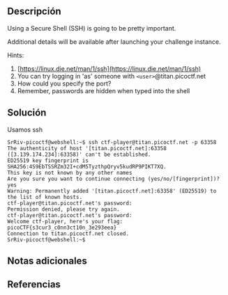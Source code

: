 ## Descripción
Using a Secure Shell (SSH) is going to be pretty important.

Additional details will be available after launching your challenge instance.

Hints:
1. [https://linux.die.net/man/1/ssh](https://linux.die.net/man/1/ssh)
2. You can try logging in 'as' someone with `<user>`@titan.picoctf.net
3. How could you specify the port?
4. Remember, passwords are hidden when typed into the shell

## Solución

Usamos ssh
```
SrRiv-picoctf@webshell:~$ ssh ctf-player@titan.picoctf.net -p 63358
The authenticity of host '[titan.picoctf.net]:63358 ([3.139.174.234]:63358)' can't be established.
ED25519 key fingerprint is SHA256:4S9EbTSSRZm32I+cdM5TyzthpQryv5kudRP9PIKT7XQ.
This key is not known by any other names
Are you sure you want to continue connecting (yes/no/[fingerprint])? yes
Warning: Permanently added '[titan.picoctf.net]:63358' (ED25519) to the list of known hosts.
ctf-player@titan.picoctf.net's password: 
Permission denied, please try again.
ctf-player@titan.picoctf.net's password: 
Welcome ctf-player, here's your flag: picoCTF{s3cur3_c0nn3ct10n_3e293eea}
Connection to titan.picoctf.net closed.
SrRiv-picoctf@webshell:~$
```
## Notas adicionales 
## Referencias
